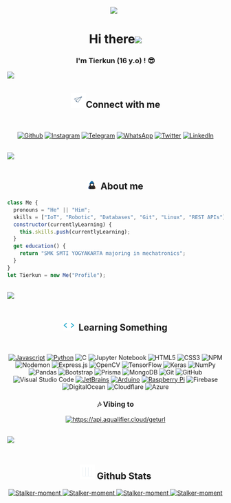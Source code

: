 <p align='center'><a href="https://github.com/Stalker-moment"><img height="200" src="https://ahegao.b-cdn.net/wp-content/uploads/2023/05/Goddess-Cafe-Terrace-Episode-7-Akane-Tearful-Plea-BM.gif"></a>&nbsp;&nbsp;</p>

<h1 align="center"><b>Hi there</b><img src="https://media.giphy.com/media/hvRJCLFzcasrR4ia7z/giphy.gif" width="35"></h1>

<h3 align="center">I'm <b>Tierkun</b> (16 y.o) ! 😎</h3>

<img src="https://user-images.githubusercontent.com/73097560/115834477-dbab4500-a447-11eb-908a-139a6edaec5c.gif"><br>

<h2 align="center"><img src="assets/contact_me.gif" width="35px"/><b>Connect with me</b></h2>
   
<br>
<br>

<div align="center">
   <a href="https://github.com/Stalker-moment" target="_blank"><img src="https://img.shields.io/badge/github-%23121011.svg?style=for-the-badge&logo=github&logoColor=white" alt="Github"/></a>
   <a href="https://instagram.com/tierkunn_" target="_blank"><img src="https://img.shields.io/badge/instagram-%2397169e.svg?style=for-the-badge&logo=instagram&logoColor=white" alt="Instagram"/></a>
   <a href="https://t.me/@tierkundev" target="_blank"><img src="https://img.shields.io/badge/telegram-%23184ccc.svg?style=for-the-badge&logo=telegram&logoColor=white" alt="Telegram"/></a>
   <a href="https://wa.me/6282134580805" target="_blank"><img src="https://img.shields.io/badge/whatsapp-%2317ad1e.svg?style=for-the-badge&logo=whatsapp&logoColor=white" alt="WhatsApp"/></a>
   <a href="https://twitter.com/Tierkun_dev" target="_blank"><img src="https://img.shields.io/badge/twitter-%232a65f7.svg?style=for-the-badge&logo=twitter&logoColor=white" alt="Twitter"/></a>
   <a href="https://www.linkedin.com/in/tiersinyo" target="_blank"><img src="https://img.shields.io/badge/linkedin-%230077B5.svg?style=for-the-badge&logo=linkedin&logoColor=white" alt="LinkedIn"/></a>
  </div>

<br><img src="https://user-images.githubusercontent.com/73097560/115834477-dbab4500-a447-11eb-908a-139a6edaec5c.gif"><br><br>

<h2 align="center"><img src="assets/about_me.gif" width="20px">&nbsp;&nbsp;<b>About me</b></h2>

```javascript
class Me {
  pronouns = "He" || "Him";
  skills = ["IoT", "Robotic", "Databases", "Git", "Linux", "REST APIs"];
  constructor(currentlyLearning) {
    this.skills.push(currentlyLearning);
  }
  get education() {
    return "SMK SMTI YOGYAKARTA majoring in mechatronics";
  }
}
let Tierkun = new Me("Profile");
```

<br><img src="https://user-images.githubusercontent.com/73097560/115834477-dbab4500-a447-11eb-908a-139a6edaec5c.gif"><br><br>

<h2 align="center"><img src="assets/skills.gif" width="25px">&nbsp;&nbsp;<b>Learning Something</b></h2>

<div align="center">
<br>
   
   <a href="https://www.javascript.com/" target="_blank"><img src="https://img.shields.io/badge/JavaScript-323330?style=for-the-badge&logo=javascript&logoColor=F7DF1E" alt="Javascript"/></a>
   <a href="https://www.python.org" target="_blank"><img src="https://img.shields.io/badge/Python-FFD43B?style=for-the-badge&logo=python&logoColor=blue" alt="Python"/></a>
   ![C](https://img.shields.io/badge/C++-00599C?style=for-the-badge&logo=cplusplus&logoColor=white)
   ![Jupyter Notebook](https://img.shields.io/badge/jupyter-%23FA0F00.svg?style=for-the-badge&logo=jupyter&logoColor=white)
   ![HTML5](https://img.shields.io/badge/HTML5-E34F26?style=for-the-badge&logo=html5&logoColor=white)
   ![CSS3](https://img.shields.io/badge/CSS3-1572B6?style=for-the-badge&logo=css3&logoColor=white)
   ![NPM](https://img.shields.io/badge/NPM-%23CB3837.svg?style=for-the-badge&logo=npm&logoColor=white)
   ![Nodemon](https://img.shields.io/badge/NODEMON-%23323330.svg?style=for-the-badge&logo=nodemon&logoColor=%BBDEAD)
   ![Express.js](https://img.shields.io/badge/express.js-%23404d59.svg?style=for-the-badge&logo=express&logoColor=%2361DAFB)
   ![OpenCV](https://img.shields.io/badge/opencv-%23white.svg?style=for-the-badge&logo=opencv&logoColor=white)
   ![TensorFlow](https://img.shields.io/badge/TensorFlow-%23FF6F00.svg?style=for-the-badge&logo=TensorFlow&logoColor=white)
   ![Keras](https://img.shields.io/badge/Keras-%23D00000.svg?style=for-the-badge&logo=Keras&logoColor=white)
   ![NumPy](https://img.shields.io/badge/numpy-%23013243.svg?style=for-the-badge&logo=numpy&logoColor=white)
   ![Pandas](https://img.shields.io/badge/pandas-%23150458.svg?style=for-the-badge&logo=pandas&logoColor=white)
   ![Bootstrap](https://img.shields.io/badge/Bootstrap-563D7C?style=for-the-badge&logo=bootstrap&logoColor=white)
   ![Prisma](https://img.shields.io/badge/Prisma-0b0045?style=for-the-badge&logo=prisma&logoColor=white)
   ![MongoDB](https://img.shields.io/badge/MongoDB-2e2d2b?style=for-the-badge&logo=mongodb&logoColor=green)
   ![Git](https://img.shields.io/badge/git-F6F6F6.svg?style=for-the-badge&logo=git&logoColor=orange)
   ![GitHub](https://img.shields.io/badge/GitHub-020202.svg?style=for-the-badge&logo=github&logoColor=white)
   ![Visual Studio Code](https://img.shields.io/badge/Visual%20Studio%20Code-0078D7.svg?style=for-the-badge&logo=visual-studio-code&logoColor=white)
   <a href="https://www.jetbrains.com/" target="_blank"><img src="https://img.shields.io/badge/JetBrains-FFA500.svg?style=for-the-badge&logo=jetbrains&logoColor=white" alt="JetBrains"/></a>
   <a href="https://www.arduino.cc/" target="_blank"><img src="https://img.shields.io/badge/-Arduino-00979D?style=for-the-badge&logo=Arduino&logoColor=white" alt="Arduino"/></a>
   <a href="https://www.raspberrypi.org/" target="_blank"><img src="https://img.shields.io/badge/-RaspberryPi-C51A4A?style=for-the-badge&logo=Raspberry-Pi" alt="Raspberry Pi"/></a>
   ![Firebase](https://img.shields.io/badge/firebase-%23039BE5.svg?style=for-the-badge&logo=firebase)
   ![DigitalOcean](https://img.shields.io/badge/DigitalOcean-%230167ff.svg?style=for-the-badge&logo=digitalOcean&logoColor=white)
   ![Cloudflare](https://img.shields.io/badge/Cloudflare-F38020?style=for-the-badge&logo=Cloudflare&logoColor=white)
   ![Azure](https://img.shields.io/badge/azure-%230072C6.svg?style=for-the-badge&logo=microsoftazure&logoColor=white)

</div>

<div align="center">
   <h3>🎶 Vibing to</h3>
   <a href="https://github.com/Stalker-moment/">
     <img src="https://spotify-new-read-me.vercel.app/api/spotify?background_color=0d1117&border_color=ffffff" alt="https://api.aqualifier.cloud/geturl">
   </a>
</div>



<br><img src="https://user-images.githubusercontent.com/73097560/115834477-dbab4500-a447-11eb-908a-139a6edaec5c.gif"><br><br>

<h2 align="center"><img src="assets/stats.gif" width="35px"/><b> Github Stats </b></h2>

<div align="center">
   <a href="https://github.com/Stalker-moment/">
     <img src="https://github-readme-stats.vercel.app/api?username=Stalker-moment&&include_all_commits=true&count_private=true&show_icons=true&theme=synthwave&hide_border=true" width="450" alt="Stalker-moment"/>
     <img src="https://github-readme-streak-stats.herokuapp.com/?user=Stalker-moment&theme=synthwave&hide_border=true&date_format=j%20M[%20Y]" width="450" alt="Stalker-moment"/>
     <img src="https://github-readme-stats.vercel.app/api/top-langs/?username=Stalker-moment&layout=compact&theme=synthwave" width="450"  alt="Stalker-moment"/>
     <img src="https://github-profile-trophy.vercel.app/?username=Stalker-moment&title=MultipleLang,Repositories,Stars,Followers,Issues,Commits,Puller&row=2&column=3&layout=compact&theme=synthwave&no-frame=true&no-bg=true" width="450" alt="Stalker-moment"/>
   </a>
</div>


